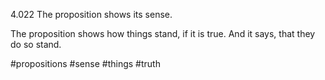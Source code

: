 4.022 The proposition shows its sense.

The proposition shows how things stand, if it is true. And it says, that they do so stand.

#propositions #sense #things #truth 